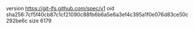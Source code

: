 version https://git-lfs.github.com/spec/v1
oid sha256:7cf5f40cb87c1cf21090c88fb6b6a5e6a3ef4c395a1f0e076d83ce50c292be6c
size 6179
